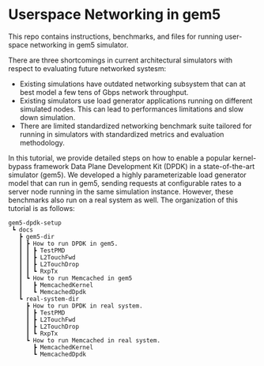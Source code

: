 # Userspace Networking in gem5
This repo contains instructions, benchmarks, and files for running user-space networking in gem5 simulator.

There are three shortcomings in current architectural simulators with respect to evaluating future networked systesm:
- Existing simulations have outdated networking subsystem that can at best model a few tens of Gbps network throughput.
- Existing simulators use load generator applications running on different simulated nodes. This can lead to performances limitations and slow down simulation.
- There are limited standardized networking benchmark suite tailored for running in simulators with standardized metrics and evaluation methodology.

In this tutorial, we provide detailed steps on how to enable a popular kernel-bypass framework Data Plane Development Kit (DPDK) in a state-of-the-art simulator (gem5). We developed a highly parameterizable load generator model that can run in gem5, sending requests at configurable rates to a server node running in the same simulation instance. However, these benchmarks also run on a real system as well. The organization of this tutorial is as follows:
```
gem5-dpdk-setup
 ┗ docs
   ┣ gem5-dir
   ┃ ┣ How to run DPDK in gem5.
   ┃ ┃ ┣ TestPMD
   ┃ ┃ ┣ L2TouchFwd
   ┃ ┃ ┣ L2TouchDrop
   ┃ ┃ ┗ RxpTx
   ┃ ┗ How to run Memcached in gem5
   ┃   ┣ MemcachedKernel
   ┃   ┗ MemcachedDpdk
   ┗ real-system-dir
     ┣ How to run DPDK in real system.
     ┃ ┣ TestPMD
     ┃ ┣ L2TouchFwd
     ┃ ┣ L2TouchDrop
     ┃ ┗ RxpTx
     ┗ How to run Memcached in real system.
       ┣ MemcachedKernel
       ┗ MemcachedDpdk
```
